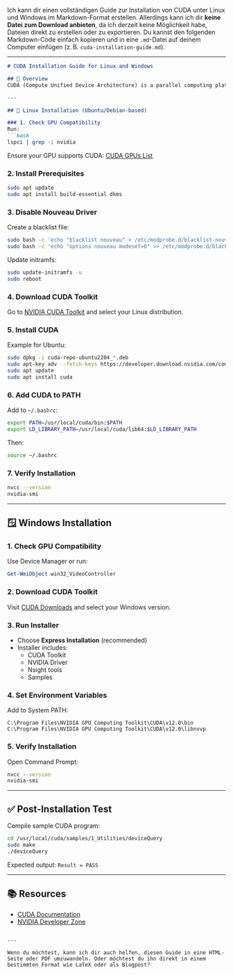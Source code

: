 Ich kann dir einen vollständigen Guide zur Installation von CUDA unter Linux und Windows im Markdown-Format erstellen. Allerdings kann ich dir **keine Datei zum Download anbieten**, da ich derzeit keine Möglichkeit habe, Dateien direkt zu erstellen oder zu exportieren. Du kannst den folgenden Markdown-Code einfach kopieren und in eine `.md`-Datei auf deinem Computer einfügen (z. B. `cuda-installation-guide.md`).

---

```md
# CUDA Installation Guide for Linux and Windows

## 🚀 Overview
CUDA (Compute Unified Device Architecture) is a parallel computing platform and API model created by NVIDIA. This guide walks you through installing CUDA on both Linux and Windows systems.

---

## 🐧 Linux Installation (Ubuntu/Debian-based)

### 1. Check GPU Compatibility
Run:
```bash
lspci | grep -i nvidia
```
Ensure your GPU supports CUDA: [CUDA GPUs List](https://developer.nvidia.com/cuda-gpus)

### 2. Install Prerequisites
```bash
sudo apt update
sudo apt install build-essential dkms
```

### 3. Disable Nouveau Driver
Create a blacklist file:
```bash
sudo bash -c 'echo "blacklist nouveau" > /etc/modprobe.d/blacklist-nouveau.conf'
sudo bash -c 'echo "options nouveau modeset=0" >> /etc/modprobe.d/blacklist-nouveau.conf'
```
Update initramfs:
```bash
sudo update-initramfs -u
sudo reboot
```

### 4. Download CUDA Toolkit
Go to [NVIDIA CUDA Toolkit](https://developer.nvidia.com/cuda-downloads) and select your Linux distribution.

### 5. Install CUDA
Example for Ubuntu:
```bash
sudo dpkg -i cuda-repo-ubuntu2204_*.deb
sudo apt-key adv --fetch-keys https://developer.download.nvidia.com/compute/cuda/repos/ubuntu2204/x86_64/7fa2af80.pub
sudo apt update
sudo apt install cuda
```

### 6. Add CUDA to PATH
Add to `~/.bashrc`:
```bash
export PATH=/usr/local/cuda/bin:$PATH
export LD_LIBRARY_PATH=/usr/local/cuda/lib64:$LD_LIBRARY_PATH
```
Then:
```bash
source ~/.bashrc
```

### 7. Verify Installation
```bash
nvcc --version
nvidia-smi
```

---

## 🪟 Windows Installation

### 1. Check GPU Compatibility
Use Device Manager or run:
```powershell
Get-WmiObject win32_VideoController
```

### 2. Download CUDA Toolkit
Visit [CUDA Downloads](https://developer.nvidia.com/cuda-downloads) and select your Windows version.

### 3. Run Installer
- Choose **Express Installation** (recommended)
- Installer includes:
  - CUDA Toolkit
  - NVIDIA Driver
  - Nsight tools
  - Samples

### 4. Set Environment Variables
Add to System PATH:
```
C:\Program Files\NVIDIA GPU Computing Toolkit\CUDA\v12.0\bin
C:\Program Files\NVIDIA GPU Computing Toolkit\CUDA\v12.0\libnvvp
```

### 5. Verify Installation
Open Command Prompt:
```cmd
nvcc --version
nvidia-smi
```

---

## ✅ Post-Installation Test

Compile sample CUDA program:
```bash
cd /usr/local/cuda/samples/1_Utilities/deviceQuery
sudo make
./deviceQuery
```

Expected output: `Result = PASS`

---

## 📚 Resources
- [CUDA Documentation](https://docs.nvidia.com/cuda/)
- [NVIDIA Developer Zone](https://developer.nvidia.com/)

```

---

Wenn du möchtest, kann ich dir auch helfen, diesen Guide in eine HTML-Seite oder PDF umzuwandeln. Oder möchtest du ihn direkt in einem bestimmten Format wie LaTeX oder als Blogpost?
